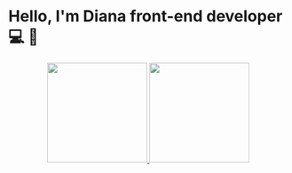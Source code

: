 # Hello, I'm Diana front-end developer :computer: :girl:
<div align="center">
  <a href="https://github.com/DianaHuaripayta">
  <img height="180em" src="https://github-readme-stats.vercel.app/api?username=DianaHuaripayta&show_icons=true&theme=dracula&include_all_commits=true&count_private=true"/>
  <img height="180em" src="https://github-readme-stats.vercel.app/api/top-langs/?username=DianaHuaripayta&layout=compact&langs_count=7&theme=dracula"/>
</div>

<!--
I'm front-end developer :computer: :girl:

Here are some ideas to get you started:

- 🔭 I’m currently working on ...
- 🌱 I’m currently learning ...
- 👯 I’m looking to collaborate on ...
- 🤔 I’m looking for help with ...
- 💬 Ask me about ...
- 📫 How to reach me: ...
- 😄 Pronouns: ...
- ⚡ Fun fact: ...
-->
